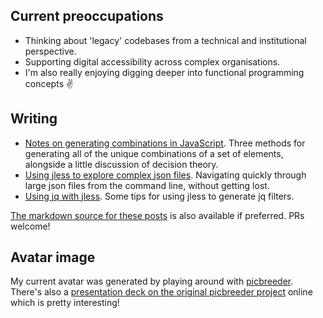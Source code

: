 ## Current preoccupations
* Thinking about 'legacy' codebases from a technical and institutional perspective.
* Supporting digital accessibility across complex organisations.
* I'm also really enjoying digging deeper into functional programming concepts ✌️

## Writing
* [Notes on generating combinations in JavaScript](https://www.peterfaulconbridge.com/posts/notes_on_combinations/). Three methods for generating all of the unique combinations of a set of elements, alongside a little discussion of decision theory.
* [Using jless to explore complex json files](https://www.peterfaulconbridge.com/posts/jless/). Navigating quickly through large json files from the command line, without getting lost.
* [Using jq with jless](https://www.peterfaulconbridge.com/posts/jq-with-jless/). Some tips for using jless to generate jq filters.

[The markdown source for these posts](https://github.com/bryophyta/bryophyta.github.io/tree/main/posts) is also available if preferred. PRs welcome!

## Avatar image
My current avatar was generated by playing around with [picbreeder](https://nbenko1.github.io/#/). There's also a [presentation deck on the original picbreeder project](https://wiki.santafe.edu/images/3/34/Stanley_innovation_workshop14.pdf) online which is pretty interesting!
